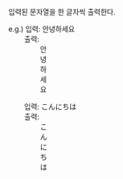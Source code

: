 입력된 문자열을 한 글자씩 출력한다.

e.g.) 
입력: 안녕하세요<br />
&nbsp;&nbsp;&nbsp;&nbsp;&nbsp;&nbsp;&nbsp;&nbsp;출력: <br />
&nbsp;&nbsp;&nbsp;&nbsp;&nbsp;&nbsp;&nbsp;&nbsp;&nbsp;&nbsp;&nbsp;&nbsp;&nbsp;&nbsp;&nbsp;&nbsp;안<br />
&nbsp;&nbsp;&nbsp;&nbsp;&nbsp;&nbsp;&nbsp;&nbsp;&nbsp;&nbsp;&nbsp;&nbsp;&nbsp;&nbsp;&nbsp;&nbsp;녕<br />
&nbsp;&nbsp;&nbsp;&nbsp;&nbsp;&nbsp;&nbsp;&nbsp;&nbsp;&nbsp;&nbsp;&nbsp;&nbsp;&nbsp;&nbsp;&nbsp;하<br />
&nbsp;&nbsp;&nbsp;&nbsp;&nbsp;&nbsp;&nbsp;&nbsp;&nbsp;&nbsp;&nbsp;&nbsp;&nbsp;&nbsp;&nbsp;&nbsp;세<br />
&nbsp;&nbsp;&nbsp;&nbsp;&nbsp;&nbsp;&nbsp;&nbsp;&nbsp;&nbsp;&nbsp;&nbsp;&nbsp;&nbsp;&nbsp;&nbsp;요<br />

&nbsp;&nbsp;&nbsp;&nbsp;&nbsp;&nbsp;&nbsp;&nbsp;입력: こんにちは<br />
&nbsp;&nbsp;&nbsp;&nbsp;&nbsp;&nbsp;&nbsp;&nbsp;출력: <br />
&nbsp;&nbsp;&nbsp;&nbsp;&nbsp;&nbsp;&nbsp;&nbsp;&nbsp;&nbsp;&nbsp;&nbsp;&nbsp;&nbsp;&nbsp;&nbsp;こ<br />
&nbsp;&nbsp;&nbsp;&nbsp;&nbsp;&nbsp;&nbsp;&nbsp;&nbsp;&nbsp;&nbsp;&nbsp;&nbsp;&nbsp;&nbsp;&nbsp;ん<br />
&nbsp;&nbsp;&nbsp;&nbsp;&nbsp;&nbsp;&nbsp;&nbsp;&nbsp;&nbsp;&nbsp;&nbsp;&nbsp;&nbsp;&nbsp;&nbsp;に<br />
&nbsp;&nbsp;&nbsp;&nbsp;&nbsp;&nbsp;&nbsp;&nbsp;&nbsp;&nbsp;&nbsp;&nbsp;&nbsp;&nbsp;&nbsp;&nbsp;ち<br />
&nbsp;&nbsp;&nbsp;&nbsp;&nbsp;&nbsp;&nbsp;&nbsp;&nbsp;&nbsp;&nbsp;&nbsp;&nbsp;&nbsp;&nbsp;&nbsp;は<br />

